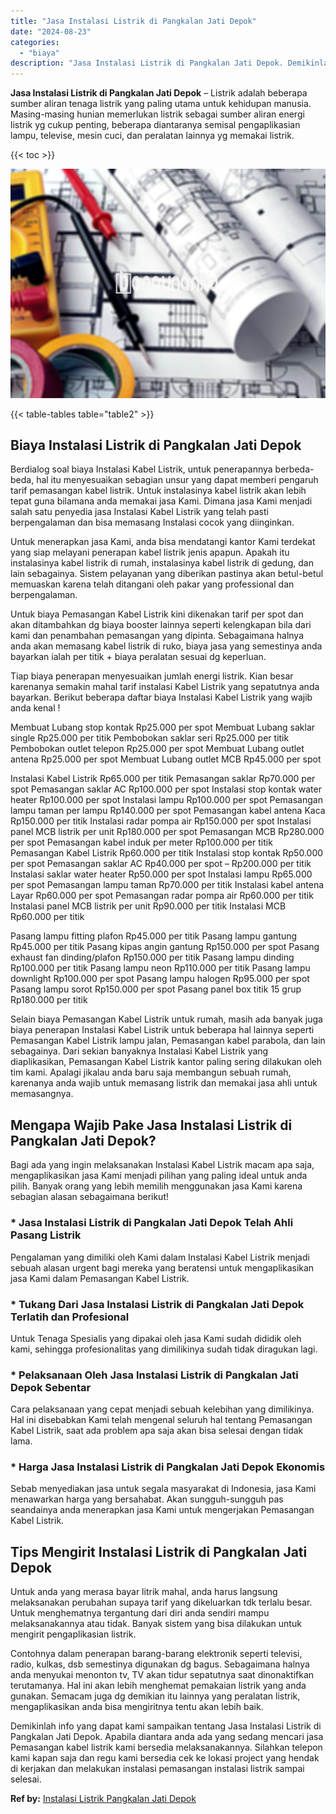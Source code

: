 ```yaml
---
title: "Jasa Instalasi Listrik di Pangkalan Jati Depok"
date: "2024-08-23"
categories: 
  - "biaya"
description: "Jasa Instalasi Listrik di Pangkalan Jati Depok. Demikinlah info yang dapat kami sampaikan tentang Jasa Instalasi Listrik di Pangkalan Jati Depok. Apabila dia..."
---
```


**Jasa Instalasi Listrik di Pangkalan Jati Depok** – Listrik adalah beberapa sumber aliran tenaga listrik yang paling utama untuk kehidupan manusia. Masing-masing hunian memerlukan listrik sebagai sumber aliran energi listrik yg cukup penting, beberapa diantaranya semisal pengaplikasian lampu, televise, mesin cuci, dan peralatan lainnya yg memakai listrik.

{{< toc >}}

![Jasa Instalasi Listrik di Pangkalan Jati Depok](/images/instalasi-listrik-murah17.png)

{{< table-tables table="table2" >}}

## Biaya Instalasi Listrik di Pangkalan Jati Depok

Berdialog soal biaya Instalasi Kabel Listrik, untuk penerapannya berbeda-beda, hal itu menyesuaikan sebagian unsur yang dapat memberi pengaruh tarif pemasangan kabel listrik. Untuk instalasinya kabel listrik akan lebih tepat guna bilamana anda memakai jasa Kami. Dimana jasa Kami menjadi salah satu penyedia jasa Instalasi Kabel Listrik yang telah pasti berpengalaman dan bisa memasang Instalasi cocok yang diinginkan.

Untuk menerapkan jasa Kami, anda bisa mendatangi kantor Kami terdekat yang siap melayani penerapan kabel listrik jenis apapun. Apakah itu instalasinya kabel listrik di rumah, instalasinya kabel listrik di gedung, dan lain sebagainya. Sistem pelayanan yang diberikan pastinya akan betul-betul memuaskan karena telah ditangani oleh pakar yang professional dan berpengalaman.

Untuk biaya Pemasangan Kabel Listrik kini dikenakan tarif per spot dan akan ditambahkan dg biaya booster lainnya seperti kelengkapan bila dari kami dan penambahan pemasangan yang dipinta. Sebagaimana halnya anda akan memasang kabel listrik di ruko, biaya jasa yang semestinya anda bayarkan ialah per titik + biaya peralatan sesuai dg keperluan.

Tiap biaya penerapan menyesuaikan jumlah energi listrik. Kian besar karenanya semakin mahal tarif instalasi Kabel Listrik yang sepatutnya anda bayarkan. Berikut beberapa daftar biaya Instalasi Kabel Listrik yang wajib anda kenal !

Membuat Lubang stop kontak Rp25.000 per spot Membuat Lubang saklar single Rp25.000 per titik Pembobokan saklar seri Rp25.000 per titik Pembobokan outlet telepon Rp25.000 per spot Membuat Lubang outlet antena Rp25.000 per spot Membuat Lubang outlet MCB Rp45.000 per spot

Instalasi Kabel Listrik Rp65.000 per titik Pemasangan saklar Rp70.000 per spot Pemasangan saklar AC Rp100.000 per spot Instalasi stop kontak water heater Rp100.000 per spot Instalasi lampu Rp100.000 per spot Pemasangan lampu taman per lampu Rp140.000 per spot Pemasangan kabel antena Kaca Rp150.000 per titik Instalasi radar pompa air Rp150.000 per spot Instalasi panel MCB listrik per unit Rp180.000 per spot Pemasangan MCB Rp280.000 per spot Pemasangan kabel induk per meter Rp100.000 per titik Pemasangan Kabel Listrik Rp60.000 per titik Instalasi stop kontak Rp50.000 per spot Pemasangan saklar AC Rp40.000 per spot – Rp200.000 per titik Instalasi saklar water heater Rp50.000 per spot Instalasi lampu Rp65.000 per spot Pemasangan lampu taman Rp70.000 per titik Instalasi kabel antena Layar Rp60.000 per spot Pemasangan radar pompa air Rp60.000 per titik Instalasi panel MCB listrik per unit Rp90.000 per titik Instalasi MCB Rp60.000 per titik

Pasang lampu fitting plafon Rp45.000 per titik Pasang lampu gantung Rp45.000 per titik Pasang kipas angin gantung Rp150.000 per spot Pasang exhaust fan dinding/plafon Rp150.000 per titik Pasang lampu dinding Rp100.000 per titik Pasang lampu neon Rp110.000 per titik Pasang lampu downlight Rp100.000 per spot Pasang lampu halogen Rp95.000 per spot Pasang lampu sorot Rp150.000 per spot Pasang panel box titik 15 grup Rp180.000 per titik

Selain biaya Pemasangan Kabel Listrik untuk rumah, masih ada banyak juga biaya penerapan Instalasi Kabel Listrik untuk beberapa hal lainnya seperti Pemasangan Kabel Listrik lampu jalan, Pemasangan kabel parabola, dan lain sebagainya. Dari sekian banyaknya Instalasi Kabel Listrik yang diaplikasikan, Pemasangan Kabel Listrik kantor paling sering dilakukan oleh tim kami. Apalagi jikalau anda baru saja membangun sebuah rumah, karenanya anda wajib untuk memasang listrik dan memakai jasa ahli untuk memasangnya.

## Mengapa Wajib Pake Jasa Instalasi Listrik di Pangkalan Jati Depok?

Bagi ada yang ingin melaksanakan Instalasi Kabel Listrik macam apa saja, mengaplikasikan jasa Kami menjadi pilihan yang paling ideal untuk anda pilih. Banyak orang yang lebih memilih menggunakan jasa Kami karena sebagian alasan sebagaimana berikut!

### \* Jasa Instalasi Listrik di Pangkalan Jati Depok Telah Ahli Pasang Listrik

Pengalaman yang dimiliki oleh Kami dalam Instalasi Kabel Listrik menjadi sebuah alasan urgent bagi mereka yang beratensi untuk mengaplikasikan jasa Kami dalam Pemasangan Kabel Listrik.

### \* Tukang Dari Jasa Instalasi Listrik di Pangkalan Jati Depok Terlatih dan Profesional

Untuk Tenaga Spesialis yang dipakai oleh jasa Kami sudah dididik oleh kami, sehingga profesionalitas yang dimilikinya sudah tidak diragukan lagi.

### \* Pelaksanaan Oleh Jasa Instalasi Listrik di Pangkalan Jati Depok Sebentar

Cara pelaksanaan yang cepat menjadi sebuah kelebihan yang dimilikinya. Hal ini disebabkan Kami telah mengenal seluruh hal tentang Pemasangan Kabel Listrik, saat ada problem apa saja akan bisa selesai dengan tidak lama.

### \* Harga Jasa Instalasi Listrik di Pangkalan Jati Depok Ekonomis

Sebab menyediakan jasa untuk segala masyarakat di Indonesia, jasa Kami menawarkan harga yang bersahabat. Akan sungguh-sungguh pas seandainya anda menerapkan jasa Kami untuk mengerjakan Pemasangan Kabel Listrik.

## Tips Mengirit Instalasi Listrik di Pangkalan Jati Depok


Untuk anda yang merasa bayar litrik mahal, anda harus langsung melaksanakan perubahan supaya tarif yang dikeluarkan tdk terlalu besar. Untuk menghematnya tergantung dari diri anda sendiri mampu melaksanakannya atau tidak. Banyak sistem yang bisa dilakukan untuk mengirit pengaplikasian listrik.

Contohnya dalam penerapan barang-barang elektronik seperti televisi, radio, kulkas, dsb semestinya digunakan dg bagus. Sebagaimana halnya anda menyukai menonton tv, TV akan tidur sepatutnya saat dinonaktifkan terutamanya. Hal ini akan lebih menghemat pemakaian listrik yang anda gunakan. Semacam juga dg demikian itu lainnya yang peralatan listrik, mengaplikasikan anda bisa mengiritnya tentu akan lebih baik.

Demikinlah info yang dapat kami sampaikan tentang Jasa Instalasi Listrik di Pangkalan Jati Depok. Apabila diantara anda ada yang sedang mencari jasa Pemasangan kabel listrik kami bersedia melaksanakannya. Silahkan telepon kami kapan saja dan regu kami bersedia cek ke lokasi project yang hendak di kerjakan dan melakukan instalasi pemasangan instalasi listrik sampai selesai.

**Ref by:** [Instalasi Listrik Pangkalan Jati Depok](https://id.wikipedia.org/wiki/Instalasi)

